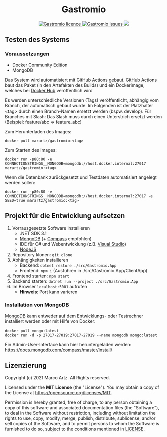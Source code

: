 <h1 align="center">Gastromio</h1>

<p align="center">
    <a href="https://github.com/marartz/Gastromio/blob/develop/LICENSE" target="_blank">
        <img src="https://img.shields.io/github/license/marartz/Gastromio?style=flat-square" alt="Gastromio licence" />
    </a>
    <a href="https://github.com/marartz/Gastromio/issues" target="_blank">
        <img src="https://img.shields.io/github/issues/marartz/Gastromio?style=flat-square" alt="Gastromio issues" />
    </a>
    <a href="https://www.gastromio.de/" target="blank">
        <img src="https://betteruptime.com/status-badges/v1/monitor/7q6q.svg" />
    </a>

</p>

## Testen des Systems

### Voraussetzungen
- Docker Community Edition
- MongoDB

Das System wird automatisiert mit GitHub Actions gebaut. GitHub Actions baut das Paket (in den Artefakten des Builds)
und ein Dockerimage, welches bei [Docker Hub](https://hub.docker.com/repository/docker/marartz/gastromio) veröffentlich wird

Es werden unterschiedliche Versionen (Tags) veröffentlicht, abhängig vom Branch, der automatisch gebaut wurde. Im Folgenden ist der Platzhalter &lt;tag> durch einen Branch-Namen ersetzt werden (bspw. develop). 
Für Branches mit Slash: Das Slash muss durch
einen Unterstrich ersetzt werden (Beispiel: feature/abc => feature_abc)

Zum Herunterladen des Images:
```
docker pull marartz/gastromio:<tag>
```

Zum Starten des Images:
```
docker run -p80:80 -e CONNECTIONSTRINGS__MONGODB=mongodb://host.docker.internal:27017 marartz/gastromio:<tag>
```
    
Wenn die Datenbank zurückgesetzt und Testdaten automatisiert angelegt werden sollen:
```
docker run -p80:80 -e CONNECTIONSTRINGS__MONGODB=mongodb://host.docker.internal:27017 -e SEED=true marartz/gastromio:<tag>
```

## Projekt für die Entwicklung aufsetzen
1. Vorrausgesetzte Software installieren
    * .NET SDK 3.1
    * [MongoDB](https://www.mongodb.com/try/download/community) (+ [Compass](https://www.mongodb.com/try/download/compass) empfohlen)
    * IDE für C# und Webentwicklung (z.B. [Visual Studio](https://visualstudio.microsoft.com/de/))
    * [NodeJS](https://nodejs.org/)
2. Repository klonen: ```git clone```
3. Abhängigkeiten installieren
    * Backend: ```dotnet restore ./src/Gastromio.App```
    * Frontend: ```npm i``` (Ausführen in ./src/Gastromio.App/ClientApp)
4. Frontend starten: ```npm start```
5. Backend starten: ```dotnet run --project ./src/Gastromio.App```
6. Im Browser ```localhost:5001``` aufrufen
   - **Hinweis**: Port kann varieren

### Installation von MongoDB
[MongoDB](https://www.mongodb.com/try/download/community) kann entweder auf dem Entwicklungs- oder Testrechner installiert werden oder mit Hilfe von Docker:

```
docker pull mongo:latest
docker run -d -p 27017-27019:27017-27019 --name mongodb mongo:latest
```

Ein Admin-User-Interface kann hier heruntergeladen werden: https://docs.mongodb.com/compass/master/install/

## Lizenzierung

Copyright (c) 2021 Marco Artz. All Rights reserved.

Licensed under the **MIT License** (the "License").
You may obtain a copy of the License at https://opensource.org/licenses/MIT.

Permission is hereby granted, free of charge, to any person obtaining a copy of this software and associated documentation files (the "Software"), to deal in the Software without restriction, including without limitation the rights to use, copy, modify, merge, publish, distribute, sublicense, and/or sell copies of the Software, and to permit persons to whom the Software is furnished to do so, subject to the conditions mentioned in [LICENSE](./LICENSE).
